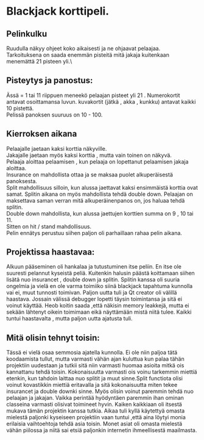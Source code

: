 # Blackjack korttipeli.

## Pelinkulku
Ruudulla näkyy ohjeet koko aikaisesti ja ne ohjaavat pelaajaa.\
Tarkoituksena on saada enemmän pisteitä mitä jakaja kuitenkaan menemättä 21 pisteen yli.\
## Pisteytys ja panostus:
Ässä = 1 tai 11 riippuen meneekö pelaajan pisteet yli 21 .
Numerokortit antavat osoittamansa luvun.
kuvakortit (jätkä , akka , kunkku) antavat kaikki 10 pistettä.\
Pelissä panoksen suuruus on 10 - 100.
## Kierroksen aikana
Pelaajalle jaetaan kaksi korttia näkyville.\
Jakajalle jaetaan myös kaksi korttia , mutta vain toinen on näkyvä.\
Pelaaja aloittaa pelaamisen , kun pelaaja on lopettanut pelaamisen jakaja aloittaa.\
Insurance on mahdollista ottaa ja se maksaa puolet alkuperäisestä panoksesta.\
Split mahdollisuus silloin, kun alussa jaettavat kaksi ensimmäistä korttia ovat samat. Splitin aikana on myös mahdollista tehdä double down. Pelaajan on maksettava saman verran mitä alkuperäinenpanos on, jos haluaa tehdä splitin.\
Double down mahdollista, kun alussa jaettujen korttien summa on 9 , 10 tai 11. \
Sitten on hit / stand mahdollisuus.\
Pelin ennätys perustuu siihen paljon oli parhaillaan rahaa pelin aikana.

## Projektissa haastavaa:
Alkuun pääseminen oli hankalaa ja tutustuminen itse peliin. En itse ole suuresti pelannut kyseistä peliä.
Kuitenkin halusin päästä koittamaan siihen lisätä nuo insurancet , double down ja splitin.
Splitin kanssa oli suuria ongelmia ja vielä en ole varma toimiiko siinä blackjack tapahtuma kunnolla vai ei, muut tunnosti toimivan.
Paljon uutta tuli ja Qt creator oli välillä haastava. Jossain välissä debugger lopetti täysin toimintansa ja sitä ei voinut käyttää. Heob koitin saada ,että näkisin
memory leakkejä, mutta ei sekään lähtenyt oikein toimimaan eikä näyttämään mistä niitä tulee. Kaikki tuntui haastavalta , mutta paljon uutta ajatusta tuli.

## Mitä olisin tehnyt toisin:
Tässä ei vielä osaa semmosia ajatella kunnolla. Ei ole niin paljoa tätä koodaamista tullut, mutta varmasti vähän ajan kuluttua kun palaa tähän projektiin uudestaan ja tutkii sitä
niin varmasti huomaa asioita mitkä ois kannattanu tehdä toisin. Kokonaisuutta varmasti ois voinu tarkemmin miettiä etenkin, kun tahdoin laittaa nuo splitit ja muut sinne.Split functiota olisi voinut kovastikkin miettiä eritavalla ja sitä kokonaisuutta miten tekee insurancet ja double downki sinne. Myös olisin voinut paremmin tehdä nuo pelaajan ja jakajan. Vaikka perintää hyödyntäen paremmin ihan ominan classeina varmasti olisivat toimineet hyvin.
Kaiken kaikkiaan oli itsestä mukava tämän projektin kanssa tutkia.
Aikaa tuli kyllä käytettyä omasta mielestä paljonki kyseiseen projektiin vaan tuntui ,että aina löytyi monia erilaisia vaihtoehtoja tehdä asia toisin.
Monet asiat oli omasta mielestä vähän piilossa ja niitä sai etsiä paljonkin internetin ihmeellisestä maailmasta.

